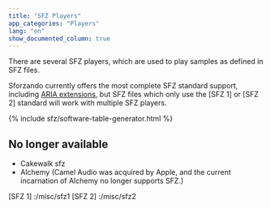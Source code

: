 ```yaml
---
title: "SFZ Players"
app_categories: "Players"
lang: "en"
show_documented_column: true
---
```

There are several SFZ players, which are used to play samples as defined in SFZ
files.

Sforzando currently offers the most complete SFZ standard support, including
[ARIA extensions], but SFZ files which only use the [SFZ 1] or [SFZ 2] standard
will work with multiple SFZ players.

{% include sfz/software-table-generator.html %}

## No longer available

- Cakewalk sfz
- Alchemy (Camel Audio was acquired by Apple, and the current incarnation of Alchemy no longer supports SFZ.)

[ARIA extensions]: /extensions/aria/
[SFZ 1] :/misc/sfz1
[SFZ 2] :/misc/sfz2
